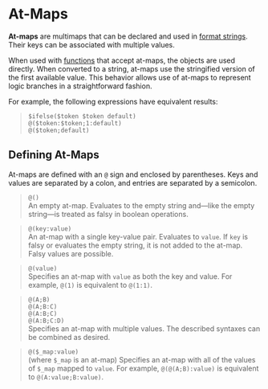 # At-Maps

**At-maps** are multimaps that can be declared and used in [format strings](./index.md).
Their keys can be associated with multiple values.

When used with [functions](./functions.md#at-map-functions) that accept at-maps, the objects are used directly. When converted to a string, at-maps use the stringified version of the first available value. This behavior allows use of at-maps to represent logic branches in a straightforward fashion.

For example, the following expressions have equivalent results:

> `$ifelse($token $token default)`  
> `@($token:$token;1:default)`  
> `@($token;default)`

## Defining At-Maps

At-maps are defined with an `@` sign and enclosed by parentheses.
Keys and values are separated by a colon, and entries are separated by a semicolon.

> `@()`  
> An empty at-map.
> Evaluates to the empty string and—like the empty string—is treated as falsy in boolean operations.

> `@(key:value)`  
> An at-map with a single key-value pair.
> Evaluates to `value`.
> If `key` is falsy or evaluates the empty string, it is not added to the at-map.
> Falsy values are possible.

> `@(value)`  
> Specifies an at-map with `value` as both the key and value.
> For example, `@(1)` is equivalent to `@(1:1)`.

> `@(A;B)`  
> `@(A;B:C)`  
> `@(A:B;C)`  
> `@(A:B;C:D)`  
> Specifies an at-map with multiple values.
> The described syntaxes can be combined as desired.

> `@($_map:value)`  
> (where `$_map` is an at-map) Specifies an at-map with all of the values of `$_map` mapped to `value`.
> For example, `@(@(A;B):value)` is equivalent to `@(A:value;B:value)`.
